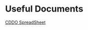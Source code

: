 # Useful Documents

[CDDO SpreadSheet](https://secure-by-design.security.education.gov.uk/useful_docs/Example-Secure-by-Design-Controls-Taxonomy-ALPHA.xlsx)